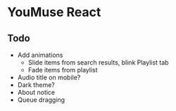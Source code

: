 # YouMuse React

## Todo

* Add animations
  * Slide items from search results, blink Playlist tab
  * Fade items from playlist
* Audio title on mobile?
* Dark theme?
* About notice
* Queue dragging
